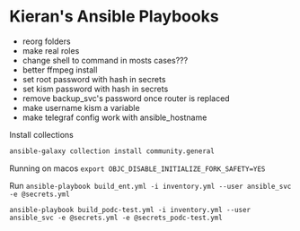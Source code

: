 # Kieran's Ansible Playbooks

* reorg folders
* make real roles
* change shell to command in mosts cases???
* better ffmpeg install
* set root password with hash in secrets
* set kism password with hash in secrets
* remove backup_svc's password once router is replaced
* make username kism a variable
* make telegraf config work with ansible_hostname

Install collections

```bash
ansible-galaxy collection install community.general
```


Running on macos
`export OBJC_DISABLE_INITIALIZE_FORK_SAFETY=YES`

Run
`ansible-playbook build_ent.yml -i inventory.yml --user ansible_svc -e @secrets.yml`

`ansible-playbook build_podc-test.yml -i inventory.yml --user ansible_svc -e @secrets.yml -e @secrets_podc-test.yml`
